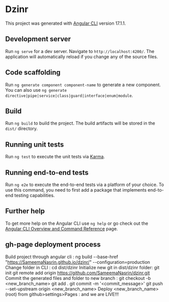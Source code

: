 # Dzinr

This project was generated with [Angular CLI](https://github.com/angular/angular-cli) version 17.1.1.

## Development server

Run `ng serve` for a dev server. Navigate to `http://localhost:4200/`. The application will automatically reload if you change any of the source files.

## Code scaffolding

Run `ng generate component component-name` to generate a new component. You can also use `ng generate directive|pipe|service|class|guard|interface|enum|module`.

## Build

Run `ng build` to build the project. The build artifacts will be stored in the `dist/` directory.

## Running unit tests

Run `ng test` to execute the unit tests via [Karma](https://karma-runner.github.io).

## Running end-to-end tests

Run `ng e2e` to execute the end-to-end tests via a platform of your choice. To use this command, you need to first add a package that implements end-to-end testing capabilities.

## Further help

To get more help on the Angular CLI use `ng help` or go check out the [Angular CLI Overview and Command Reference](https://angular.io/cli) page.


## gh-page deployment process
Build project through angular cli : ng build --base-href "https://SameemaNasrin.github.io/dzinr/" --configuration=production
Change folder in CLI : cd dist/dzinr
Initialize new git in dist/dzinr folder: git init
                                         git remote add origin https://github.com/SameemaNasrin/dzinr.git
Commit the generated files and folder to new branch : git checkout -b <new_branch_name>
                                                      git add .
                                                      git commit -m '<commit_message>'
                                                      git push --set-upstream origin <new_branch_name>
Deploy <new_branch_name> (root) from github>settings>Pages : and we are LIVE!!!
                                              


                                         

